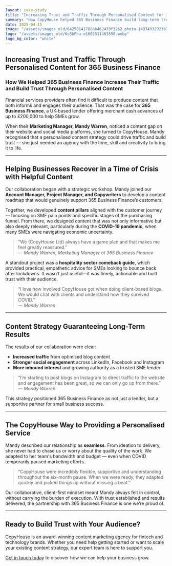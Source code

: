 ```yaml
---
layout: case-study
title: "Increasing Trust and Traffic Through Personalised Content for 365 Business Finance"
summary: "How CopyHouse helped 365 Business Finance build long-term trust and increase traffic with a strategic, personalised content marketing approach."
date: 2025-04-15
image: "/assets/images_old/64258141788bb462433f3262_photo-1497493292307-31c376b6e479.jpeg"
logo: "/assets/images_old/KuShPhu-e1602511463550.webp"
logo_bg_color: "white"
---
```


## Increasing Trust and Traffic Through Personalised Content for 365 Business Finance

### How We Helped 365 Business Finance Increase Their Traffic and Build Trust Through Personalised Content

Financial services providers often find it difficult to produce content that both informs and engages their audience. That was the case for **365 Business Finance**, a UK-based lender offering merchant cash advances of up to £200,000 to help SMEs grow.

When their **Marketing Manager, Mandy Warren**, noticed a content gap on their website and social media platforms, she turned to CopyHouse. Mandy recognised that a personalised content strategy could drive traffic and build trust — she just needed an agency with the time, skill and creativity to bring it to life.

---

## Helping Businesses Recover in a Time of Crisis with Helpful Content

Our collaboration began with a strategic workshop. Mandy joined our **Account Manager, Project Manager, and Copywriters** to develop a content roadmap that would genuinely support 365 Business Finance’s customers.

Together, we developed **content pillars** aligned with the customer journey — focusing on SME pain points and specific stages of the purchasing funnel. From there, we designed content that was not only informative but also deeply relevant, particularly during the **COVID-19 pandemic**, when many SMEs were navigating economic uncertainty.

> “We (CopyHouse Ltd) always have a game plan and that makes me feel greatly reassured.”  
> — *Mandy Warren, Marketing Manager at 365 Business Finance*

A standout project was a **hospitality sector comeback guide**, which provided practical, empathetic advice for SMEs looking to bounce back after lockdowns. It wasn’t just useful—it was timely, actionable and built trust with their audience.

> “I love how involved CopyHouse got when doing client-based blogs. We would chat with clients and understand how they survived COVID.”  
> — *Mandy Warren*

---

## Content Strategy Guaranteeing Long-Term Results

The results of our collaboration were clear:

- **Increased traffic** from optimised blog content  
- **Stronger social engagement** across LinkedIn, Facebook and Instagram  
- **More inbound interest** and growing authority as a trusted SME lender  

> “I’m starting to post blogs on Instagram to direct traffic to the website and engagement has been great, so we can only go up from there.”  
> — *Mandy Warren*

This strategy positioned 365 Business Finance as not just a lender, but a supportive partner for small business success.

---

## The CopyHouse Way to Providing a Personalised Service

Mandy described our relationship as **seamless**. From ideation to delivery, she never had to chase us or worry about the quality of the work. We adapted to her team's bandwidth and budget — even when COVID temporarily paused marketing efforts.

> “CopyHouse were incredibly flexible, supportive and understanding throughout the six-month pause. When we were ready, they adapted quickly and picked things up without missing a beat.”

Our collaborative, client-first mindset meant Mandy always felt in control, without carrying the burden of execution. With trust established and results delivered, the partnership with 365 Business Finance is one we’re proud of.

---

## Ready to Build Trust with Your Audience?

CopyHouse is an award-winning content marketing agency for fintech and technology brands. Whether you need help getting started or want to scale your existing content strategy, our expert team is here to support you.

[Get in touch today](https://www.copyhouse.io/contact) to discover how we can help your business grow.
